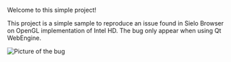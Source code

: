 Welcome to this simple project!

This project is a simple sample to reproduce an issue found in Sielo Browser on OpenGL implementation of Intel HD. The bug only appear when using Qt WebEngine.

![Picture of the bug](https://github.com/SieloBrowser/QtTitleBarBug/blob/master/images/bug.png)